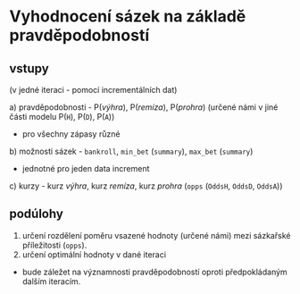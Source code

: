 # Vyhodnocení sázek na základě pravděpodobností

## vstupy
(v jedné iteraci - pomocí incrementálních dat)

a) pravděpodobnosti - P(_výhra_), P(_remíza_), P(_prohra_) (určené námi v jiné části modelu  P(`H`), P(`D`), P(`A`))

  - pro všechny zápasy různé

b) možnosti sázek - `bankroll`, `min_bet` (`summary`), `max_bet` (`summary`)

  - jednotné pro jeden data increment

c) kurzy - kurz _výhra_, kurz _remíza_, kurz _prohra_ (`opps` (`OddsH`, `OddsD`, `OddsA`))

## podúlohy
1) určení rozdělení poměru vsazené hodnoty (určené námi) mezi sázkařské příležitosti (`opps`).
2) určení optimální hodnoty v dané iteraci
  - bude záležet na významnosti pravděpodobností oproti předpokládaným dalším iteracím.
